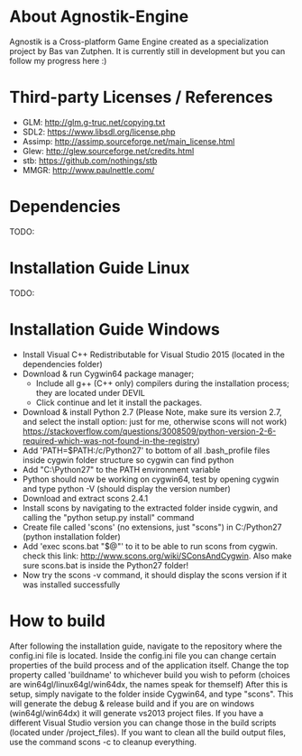 # About Agnostik-Engine
Agnostik is a Cross-platform Game Engine created as a specialization project by Bas van Zutphen.
It is currently still in development but you can follow my progress here :)

# Third-party Licenses / References
- GLM: http://glm.g-truc.net/copying.txt
- SDL2: https://www.libsdl.org/license.php
- Assimp: http://assimp.sourceforge.net/main_license.html
- Glew: http://glew.sourceforge.net/credits.html
- stb: https://github.com/nothings/stb
- MMGR: http://www.paulnettle.com/

# Dependencies
TODO:

# Installation Guide Linux
TODO:

# Installation Guide Windows

- Install Visual C++ Redistributable for Visual Studio 2015 (located in the dependencies folder)
- Download & run Cygwin64 package manager;
	- Include all g++ (C++ only) compilers during the installation process; they are located under DEVIL
	- Click continue and let it install the packages. 
- Download & install Python 2.7 (Please Note, make sure its version 2.7, and select the install option: just for me, otherwise scons will not work)  https://stackoverflow.com/questions/3008509/python-version-2-6-required-which-was-not-found-in-the-registry)
- Add 'PATH=$PATH:/c/Python27'  to bottom of all .bash_profile files inside cygwin folder structure so cygwin can find python
- Add "C:\Python27" to the PATH environment variable
- Python should now be working on cygwin64, test by opening cygwin and type  python -V (should display the version number)
- Download and extract scons 2.4.1
- Install scons by navigating to the extracted folder inside cygwin, and calling the "python setup.py install" command
- Create file called 'scons' (no extensions, just "scons") in C:/Python27 (python installation folder)
- Add 'exec scons.bat "$@"' to it to be able to run scons from cygwin. check this link: http://www.scons.org/wiki/SConsAndCygwin. Also make sure scons.bat is inside the Python27 folder!
- Now try the scons -v command, it should display the scons version if it was installed successfully 

# How to build
After following the installation guide, navigate to the repository where the config.ini file is located.
Inside the config.ini file you can change certain properties of the build process and of the application itself. 
Change the top property called 'buildname' to whichever build you wish to peform (choices are win64gl/linux64gl/win64dx, the names speak for themself)
After this is setup, simply navigate to the folder inside Cygwin64, and type "scons".
This will generate the debug & release build and if you are on windows (win64gl/win64dx) it will generate vs2013 project files.
If you have a different Visual Studio version you can change those in the build scripts (located under /project_files).
If you want to clean all the build output files, use the command scons -c to cleanup everything.